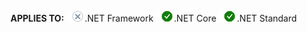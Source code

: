 <Token>**APPLIES TO:** ![No](media/no-icon.png).NET Framework ![Yes](media/yes-icon.png).NET Core ![Yes](media/yes-icon.png).NET Standard </Token>